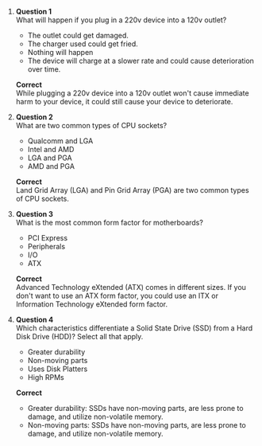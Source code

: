 1. **Question 1**  
   What will happen if you plug in a 220v device into a 120v outlet?

   - The outlet could get damaged.
   - The charger used could get fried.
   - Nothing will happen 
   - The device will charge at a slower rate and could cause deterioration over time.

   **Correct**  
   While plugging a 220v device into a 120v outlet won't cause immediate harm to your device, it could still cause your device to deteriorate.

2. **Question 2**  
   What are two common types of CPU sockets?


   - Qualcomm and LGA 
   - Intel and AMD 
   - LGA and PGA 
   - AMD and PGA

   **Correct**  
   Land Grid Array (LGA) and Pin Grid Array (PGA) are two common types of CPU sockets.

3. **Question 3**  
   What is the most common form factor for motherboards?

   - PCI Express 
   - Peripherals
   - I/O 
   - ATX 

   **Correct**  
   Advanced Technology eXtended (ATX) comes in different sizes. If you don't want to use an ATX form factor, you could use an ITX or Information Technology eXtended form factor.

4. **Question 4**  
   Which characteristics differentiate a Solid State Drive (SSD) from a Hard Disk Drive (HDD)? Select all that apply.


   - Greater durability
   - Non-moving parts 
   - Uses Disk Platters
   - High RPMs

   **Correct**  
   - Greater durability: SSDs have non-moving parts, are less prone to damage, and utilize non-volatile memory.
   - Non-moving parts: SSDs have non-moving parts, are less prone to damage, and utilize non-volatile memory.
